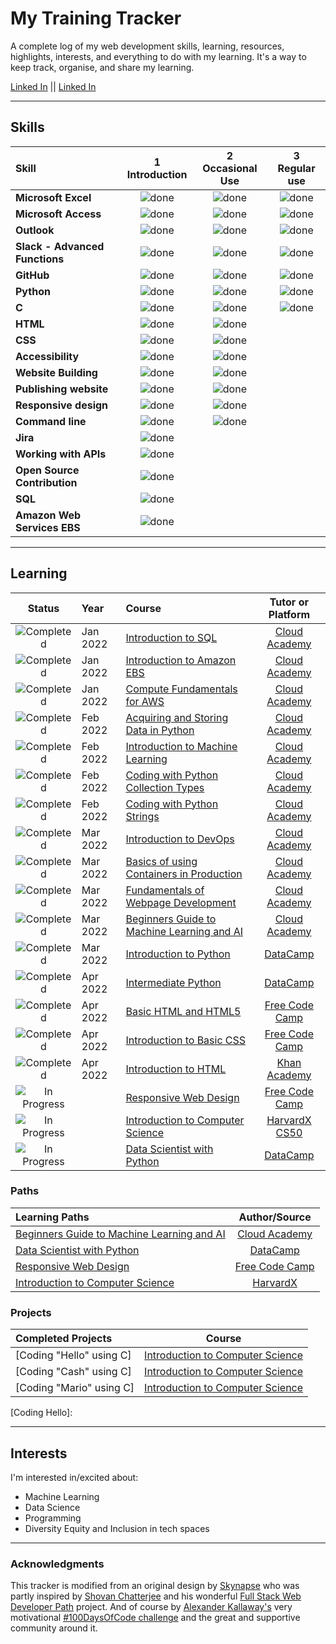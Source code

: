 # My Training Tracker 

A complete log of my web development skills, learning, resources, highlights, interests, and everything to do with my learning. It's a way to keep track, organise, and share my learning.

[Linked In](https://www.linkedin.com/in/berloven/ "Linked In") || [Linked In](https://www.linkedin.com/in/berloven/ "Linked In")

----

## Skills

[done]: https://user-images.githubusercontent.com/29199184/32275438-8385f5c0-bf0b-11e7-9406-42265f71e2bd.png "Done"

|               Skill              | 1<br>Introduction | 2<br>Occasional Use    | 3<br>Regular use |
|:-------------------------------- |:-----------------:|:----------------------:|:----------------:|
|**Microsoft Excel**               | ![done][done]     | ![done][done]          | ![done][done]    |
|**Microsoft Access**              | ![done][done]     | ![done][done]          | ![done][done]    |
|**Outlook**                       | ![done][done]     | ![done][done]          | ![done][done]    |
|**Slack - Advanced Functions**    | ![done][done]     | ![done][done]          | ![done][done]    |
|**GitHub**                        | ![done][done]     | ![done][done]          | ![done][done]    |
|**Python**                        | ![done][done]     | ![done][done]          | ![done][done]    |
|**C**                             | ![done][done]     | ![done][done]          | ![done][done]    |
|**HTML**                          | ![done][done]     | ![done][done]          |                  |
|**CSS**                           | ![done][done]     | ![done][done]          |                  |
|**Accessibility**                 | ![done][done]     | ![done][done]          |                  |
|**Website Building**              | ![done][done]     | ![done][done]          |                  |
|**Publishing website**            | ![done][done]     | ![done][done]          |                  |
|**Responsive design**             | ![done][done]     | ![done][done]          |                  |
|**Command line**                  | ![done][done]     | ![done][done]          |                  |
|**Jira**                          | ![done][done]     |                        |                  |
|**Working with APIs**             | ![done][done]     |                        |                  |
|**Open Source Contribution**      | ![done][done]     |                        |                  |
|**SQL**                           | ![done][done]     |                        |                  |
|**Amazon Web Services EBS**       | ![done][done]     |                        |                  |

----

## Learning

[//]: # (Status images)

[Completed]: https://user-images.githubusercontent.com/29199184/32275438-8385f5c0-bf0b-11e7-9406-42265f71e2bd.png "Completed"
[In Progress]: https://user-images.githubusercontent.com/29199184/34462881-7305ddac-ee4d-11e7-9b57-589424820da4.png "In Progress"
[Soon]: https://user-images.githubusercontent.com/29199184/34462916-d5c37bd4-ee4d-11e7-9f4a-d57f2243281b.png "Soon"

|            Status           |   Year     | Course                                                          |              Tutor or Platform              |
|:---------------------------:|:-----------|:----------------------------------------------------------------|:-------------------------------------------:|
| ![Completed][Completed]     | Jan 2022   | [Introduction to SQL]                                           | [Cloud Academy]                             |
| ![Completed][Completed]     | Jan 2022   | [Introduction to Amazon EBS]                                    | [Cloud Academy]                             |
| ![Completed][Completed]     | Jan 2022   | [Compute Fundamentals for AWS]                                  | [Cloud Academy]                             |
| ![Completed][Completed]     | Feb 2022   | [Acquiring and Storing Data in Python]                          | [Cloud Academy]                             |
| ![Completed][Completed]     | Feb 2022   | [Introduction to Machine Learning]                              | [Cloud Academy]                             |
| ![Completed][Completed]     | Feb 2022   | [Coding with Python Collection Types]                           | [Cloud Academy]                             |
| ![Completed][Completed]     | Feb 2022   | [Coding with Python Strings]                                    | [Cloud Academy]                             |
| ![Completed][Completed]     | Mar 2022   | [Introduction to DevOps]                                        | [Cloud Academy]                             |
| ![Completed][Completed]     | Mar 2022   | [Basics of using Containers in Production]                      | [Cloud Academy]                             |
| ![Completed][Completed]     | Mar 2022   | [Fundamentals of Webpage Development]                           | [Cloud Academy]                             |
| ![Completed][Completed]     | Mar 2022   | [Beginners Guide to Machine Learning and AI]                    | [Cloud Academy]                             | 
| ![Completed][Completed]     | Mar 2022   | [Introduction to Python]                                        | [DataCamp]                                  |
| ![Completed][Completed]     | Apr 2022   | [Intermediate Python]                                           | [DataCamp]                                  |
| ![Completed][Completed]     | Apr 2022   | [Basic HTML and HTML5]                                          | [Free Code Camp]                            |
| ![Completed][Completed]     | Apr 2022   | [Introduction to Basic CSS]                                     | [Free Code Camp]                            |
| ![Completed][Completed]     | Apr 2022   | [Introduction to HTML]                                          | [Khan Academy]                              |
| ![In Progress][In Progress] |            | [Responsive Web Design]                                         | [Free Code Camp]                            |
| ![In Progress][In Progress] |            | [Introduction to Computer Science]                              | [HarvardX CS50]                             |
| ![In Progress][In Progress] |            | [Data Scientist with Python]                                    | [DataCamp]                                  |


[//]: # (Reference links to courses)

[Introduction to SQL]: https://cloudacademy.com/course/introduction-to-sql/introduction-to-sql-introduction/?context_resource=lp&context_id=927
[Introduction to Amazon EBS]: https://cloudacademy.com/course/introduction-to-amazon-elastic-block-store-ebs-1060/results/?context_resource=lp&context_id=1764
[Compute Fundamentals for AWS]: https://cloudacademy.com/course/compute-fundamentals-for-aws/results/?context_resource=lp&context_id=1
[Acquiring and Storing Data in Python]: https://cloudacademy.com/lab/acquiring-and-storing-data-python/
[Introduction to Machine Learning]: https://cloudacademy.com/learning-paths/cloud-academy-introduction-to-machine-learning-on-aws-126/
[Coding with Python Collection Types]: https://cloudacademy.com/lab/coding-python-collection-types/
[Coding with Python Strings]: https://cloudacademy.com/lab/coding-python-strings/
[Introduction to DevOps]: https://cloudacademy.com/course/introduction-to-devops/results/?context_resource=lp&context_id=18
[Basics of using Containers in Production]: https://cloudacademy.com/course/basics-of-using-containers-in-production/results/?context_resource=lp&context_id=48
[Fundamentals of Webpage Development]: https://cloudacademy.com/course/fundamentals-of-web-page-development-part-1-discover/results/?context_resource=lp&context_id=2284
[Beginners Guide to Machine Learning and AI]: https://cloudacademy.com/learning-paths/introduction-to-data-machine-learning-and-artificial-intelligence-1-1725/
[Introduction to Python]: https://app.datacamp.com/learn/courses/intro-to-python-for-data-science
[Intermediate Python]: https://app.datacamp.com/learn/courses/intermediate-python
[Basic HTML and HTML5]: https://www.lynda.com/Web-Development-tutorials/Getting-Your-Website-Online/609031-2.html
[Introduction to Basic CSS]: https://www.freecodecamp.org/learn/responsive-web-design/basic-css/
[Responsive Web Design]: https://www.freecodecamp.org/learn/responsive-web-design/
[Introduction to HTML]: https://www.khanacademy.org/computing/computer-programming/html-css/intro-to-html/v/making-webpages-intro
[Data Scientist with Python]: https://app.datacamp.com/learn/career-tracks/data-scientist-with-python

[//]: # (Reference links to tutors)

[Cloud Academy]: https://cloudacademy.com/
[DataCamp]: https://app.datacamp.com/
[Free Code Camp]: https://www.freecodecamp.org/
[Khan Academy]: https://www.khanacademy.org/
[HarvardX CS50]: https://www.edx.org/

### Paths

| Learning Paths                                            |        Author/Source         |
|:----------------------------------------------------------|:----------------------------:|
| [Beginners Guide to Machine Learning and AI]              | [Cloud Academy]              |
| [Data Scientist with Python]                              | [DataCamp]                   |
| [Responsive Web Design]                                   | [Free Code Camp]             |
| [Introduction to Computer Science]                        | [HarvardX]                   |

### Projects

| Completed Projects                                 |  Course                                |
|:---------------------------------------------------|:--------------------------------------:|
| [Coding "Hello" using C]                           | [Introduction to Computer Science]     |
| [Coding "Cash" using C]                            | [Introduction to Computer Science]     |
| [Coding "Mario" using C]                           | [Introduction to Computer Science]     |

[//]: # (Reference links to paths and projects )

[Beginners Guide to Machine Learning and AI]: https://cloudacademy.com/learning-paths/introduction-to-data-machine-learning-and-artificial-intelligence-1-1725/
[Data Scientist with Python]: https://app.datacamp.com/learn/career-tracks/data-scientist-with-python
[Responsive Web Design]: https://www.freecodecamp.org/learn/responsive-web-design/
[Introduction to Computer Science]: https://www.edx.org/course/introduction-computer-science-harvardx-cs50x
[Coding Hello]: 


[//]: # (Reference links to authors)
[Cloud Academy]: https://cloudacademy.com/
[DataCamp]: https://app.datacamp.com/
[Free Code Camp]: https://www.freecodecamp.org/
[HarvardX]: https://www.edx.org/

----

## Interests

I'm interested in/excited about:

+ Machine Learning
+ Data Science
+ Programming
+ Diversity Equity and Inclusion in tech spaces
----

### Acknowledgments

This tracker is modified from an original design by [Skynapse](https://github.com/Syknapse/My-Learning-Tracker) who was partly inspired by [Shovan Chatterjee](https://twitter.com/shovan_ch) and his wonderful [Full Stack Web Developer Path](https://github.com/shovanch/fullstack-web-developer-path) project. And of course by [Alexander Kallaway's](https://twitter.com/ka11away) very motivational [#100DaysOfCode challenge](https://github.com/Kallaway/100-days-of-code) and the great and supportive community around it.


